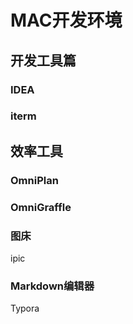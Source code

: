 # MAC开发环境

## 开发工具篇

### IDEA

### iterm

## 效率工具

### OmniPlan

### OmniGraffle

### 图床

ipic

### Markdown编辑器

Typora

